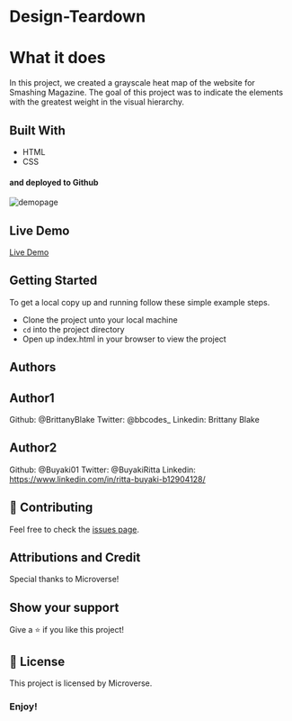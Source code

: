 # Design-Teardown

# What it does
In this project, we created a grayscale heat map of the website for Smashing Magazine. The goal of this project was to indicate the elements with the greatest weight in the visual hierarchy.

## Built With
- HTML
- CSS
#### and deployed to Github

![demopage](img/demopage.png)

## Live Demo

[Live Demo](https://dazzling-aryabhata-a680c0.netlify.com/)

## Getting Started

To get a local copy up and running follow these simple example steps.
- Clone the project unto your local machine
- `cd` into the project directory
- Open up index.html in your browser to view the project

## Authors

## Author1

Github: @BrittanyBlake
Twitter: @bbcodes_
Linkedin: Brittany Blake

## Author2

Github: @Buyaki01
Twitter: @BuyakiRitta
Linkedin: https://www.linkedin.com/in/ritta-buyaki-b12904128/

## 🤝 Contributing

Feel free to check the [issues page](https://github.com/BrittanyBlake/Design-Teardown/issues).

## Attributions and Credit
Special thanks to Microverse!

## Show your support

Give a ⭐️ if you like this project!

## 📝 License

This project is licensed by Microverse.

### Enjoy!
